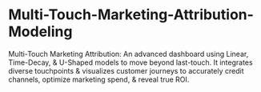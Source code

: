 # Multi-Touch-Marketing-Attribution-Modeling
Multi-Touch Marketing Attribution: An advanced dashboard using Linear, Time-Decay, &amp; U-Shaped models to move beyond last-touch. It integrates diverse touchpoints &amp; visualizes customer journeys to accurately credit channels, optimize marketing spend, &amp; reveal true ROI.
